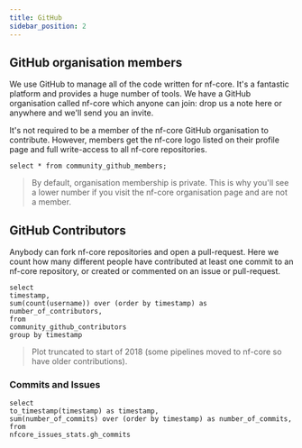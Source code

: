 ```yaml
---
title: GitHub
sidebar_position: 2
---
```


## GitHub organisation members

We use GitHub to manage all of the code written for nf-core. It's a fantastic platform and provides a huge number of tools. We have a GitHub organisation called nf-core which anyone can join: drop us a note here or anywhere and we'll send you an invite.

It's not required to be a member of the nf-core GitHub organisation to contribute. However, members get the nf-core logo listed on their profile page and full write-access to all nf-core repositories.

```github_members
select * from community_github_members;
```

<AreaChart 
    data={github_members} 
    x=timestamp
    y=total_github_members
/>

> By default, organisation membership is private. This is why you'll see a lower number if you visit the nf-core organisation page and are not a member.

## GitHub Contributors

Anybody can fork nf-core repositories and open a pull-request. Here we count how many different people have contributed at least one commit to an nf-core repository, or created or commented on an issue or pull-request.

```contributors_over_time
select 
timestamp,
sum(count(username)) over (order by timestamp) as number_of_contributors,
from
community_github_contributors
group by timestamp
```

<AreaChart
    data={contributors_over_time}
    x=timestamp
    y=number_of_contributors
/>

> Plot truncated to start of 2018 (some pipelines moved to nf-core so have older contributions).



### Commits and Issues

<!-- commits, commits and issues, issues area chart -->

```commits_over_time
select 
to_timestamp(timestamp) as timestamp,
sum(number_of_commits) over (order by timestamp) as number_of_commits,
from
nfcore_issues_stats.gh_commits
```

<AreaChart
    data={commits_over_time}
    x=timestamp
    y=number_of_commits
/>

